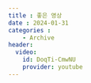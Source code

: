 ```yaml
---
title : 좋은 영상
date : 2024-01-31
categories : 
    - Archive
header:
  video:
    id: DoqTi-CmwNU
    provider: youtube
---
```

